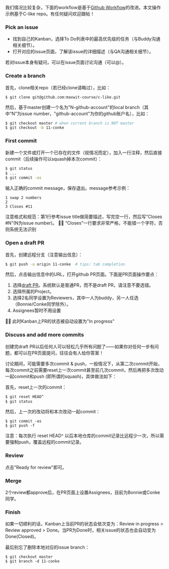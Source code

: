 我们情况比较复杂，下面的workflow是基于[Github Workflow](https://guides.github.com/introduction/flow/)的改进。本文操作示例基于C-like repo。有任何疑问欢迎跟帖！

### Pick an issue

- 找到自己的Kanban，选择To Do列表中的最高优先级的任务（与Buddy沟通相关细节）。
- 打开对应的issue页面，了解该issue的详细描述（与QA沟通相关细节）。

若对issue本身有疑问，可以在issue页面讨论沟通（可以@）。

### Create a branch
首先，clone相关repo（若已经clone请略过），比如：
```
$ git clone git@github.com:maxwit-course/c-like.git
```

然后，基于master创建一个名为"N-github-account"的local branch（其中“N”为issue number，"github-account"为你的github账户名），比如：
```bash
$ git checkout master # when current branch is NOT master
$ git checkout -b 11-conke
```

### First commit
新建一个文件或打开一个已存在的文件（视情况而定），加入一行注释，然后直接commit（后续操作可以squash掉本次commit）：
```bash
$ git status
$ ...
$ git commit -as
```

输入正确的commit message，保存退出。message参考示例：
```
1 swap 2 numbers
2
3 Closes #11
```

注意格式和规范：第1行参考issue title做简要描述，写完空一行，然后写“Closes #N”(N为issue number)。
:sassy_woman: “Closes”一行要求非常严格，不能错一个字符，否则系统无法识别

### Open a draft PR
首先，创建远程分支（注意输出信息）：
```bash
$ git push -u origin 11-conke  # tips: tab completion
```
然后，点击输出信息中的URL，打开github PR页面。下面是PR页面操作要点：
1. 选择[draft PR](https://github.blog/2019-02-14-introducing-draft-pull-requests/)。系统默认是普通PR，而不是draft PR，请注意不要选错。
1. 选择所属的Project。
1. 选择2名同学设置为Reviewers，其中一人为buddy，另一人任选（Bonnie/Conke同学除外）。
1. Assignees暂时不用设置

:sassy_woman:  此时Kanban上PR的状态被自动设置为"In progress"

### Discuss and add more commits

创建完draft PR以后任何人可以轻松几乎所有问题了——如果你对任何一步有问题，都可以在PR页面提问，往往会有人给你答案！

讨论期间，可能需要多次commit & push，一般情况下，从第二次commit开始，每次commit之前需要reset上一次commit甚至前几次commit，然后再把多次改动一起commit和push (即所谓的squash)，具体做法如下：

首先，reset上一次的commit：
```bash
$ git reset HEAD^ 
$ git status
```
然后，上一次的改动将和本次改动一起commit：
```
$ git commit -as
$ git push -f
```
注意：每次执行 reset HEAD^ 以后本地仓库的commit记录比远程少一次，所以需要强制push，覆盖远程的commit记录。

### Review
点击"Ready for review"即可。

### Merge
2个review都approve后，在PR页面上设置Assignees，目前为Bonnie或Conke同学。

### Finish
如果一切顺利的话，Kanban上当前PR的状态会依次变为：Review in progress > Review approved > Done。当PR为Done时，相关issue的状态也会自动变为Done(Closed)。

最后别忘了删除本地对应的issue branch：
```
$ git checkout master
$ git branch -d 11-conke
```